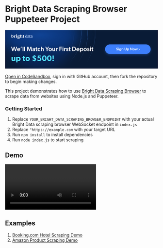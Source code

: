 
# Bright Data Scraping Browser Puppeteer Project

[![Bright Data Promo](https://github.com/luminati-io/LinkedIn-Scraper/raw/main/Proxies%20and%20scrapers%20GitHub%20bonus%20banner.png)](https://brightdata.com/)

<a href="https://codesandbox.io/p/devbox/github/luminati-io/bright-data-scraping-browser-nodejs-project?file=%2Findex.js" target="_blank" rel="noopener">Open in CodeSandbox</a>, sign in with GitHub account, then fork the repository to begin making changes.

This project demonstrates how to use <a href="https://brightdata.com/products/scraping-browser" target="_blank" rel="noopener">Bright Data Scraping Browser</a> to scrape data from websites using Node.js and Puppeteer.

### Getting Started

1. Replace `YOUR_BRIGHT_DATA_SCRAPING_BROWSER_ENDPOINT` with your actual Bright Data scraping browser WebSocket endpoint in `index.js`
2. Replace `"https://example.com` with your target URL
3. Run `npm install` to install dependencies
4. Run `node index.js` to start scraping

## Demo
<video src="https://github.com/user-attachments/assets/a2c6f3a1-9991-4278-bfbe-39d27b0ce8e4" controls style="max-width: 100%;"></video>


## Examples
1. [Booking.com Hotel Scraping Demo](hotel-scraping/README.md)
2. [Amazon Product Scraping Demo](ecommerce-scraping/README.md)
